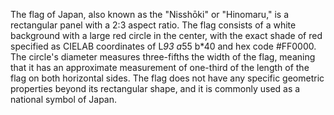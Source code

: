 The flag of Japan, also known as the "Nisshōki" or "Hinomaru," is a rectangular panel with a 2:3 aspect ratio. The flag consists of a white background with a large red circle in the center, with the exact shade of red specified as CIELAB coordinates of L*93 a*55 b*40 and hex code #FF0000. The circle's diameter measures three-fifths the width of the flag, meaning that it has an approximate measurement of one-third of the length of the flag on both horizontal sides. The flag does not have any specific geometric properties beyond its rectangular shape, and it is commonly used as a national symbol of Japan.